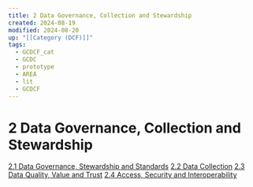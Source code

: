 ```yaml
---
title: 2 Data Governance, Collection and Stewardship
created: 2024-08-19
modified: 2024-08-20
up: "[[Category (DCF)]]"
tags:
  - GCDCF_cat
  - GCDC
  - prototype
  - AREA
  - lit
  - GCDCF
---
```

# 2 Data Governance, Collection and Stewardship
[2.1 Data Governance, Stewardship and Standards](./2.1%20Data%20Governance,%20Stewardship%20and%20Standards.md)
[2.2 Data Collection](./2.2%20Data%20Collection.md)
[2.3 Data Quality, Value and Trust](./2.3%20Data%20Quality,%20Value%20and%20Trust.md)
[2.4 Access, Security and Interoperability](./2.4%20Access,%20Security%20and%20Interoperability.md)
